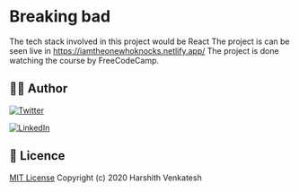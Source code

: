 # Breaking bad

The tech stack involved in this project would be React
The project is can be seen live in https://iamtheonewhoknocks.netlify.app/
The project is done watching the course by FreeCodeCamp.

## :man_in_tuxedo: Author
[![Twitter](https://img.shields.io/badge/follow-%40HarshithVenkatesh-1DA1F2?style=flat&logo=Twitter)](https://twitter.com/harshithvenkat9) 

[![LinkedIn](https://img.shields.io/badge/connect-%40HarshithVenkatesh-%230077B5?style=flat&logo=LinkedIn)](https://www.linkedin.com/in/harshith-v-7016ece/)

## :page_with_curl: Licence 

[MIT License](https://github.com/harshith/gitpedia/blob/master/LICENSE) Copyright (c) 2020 Harshith Venkatesh
